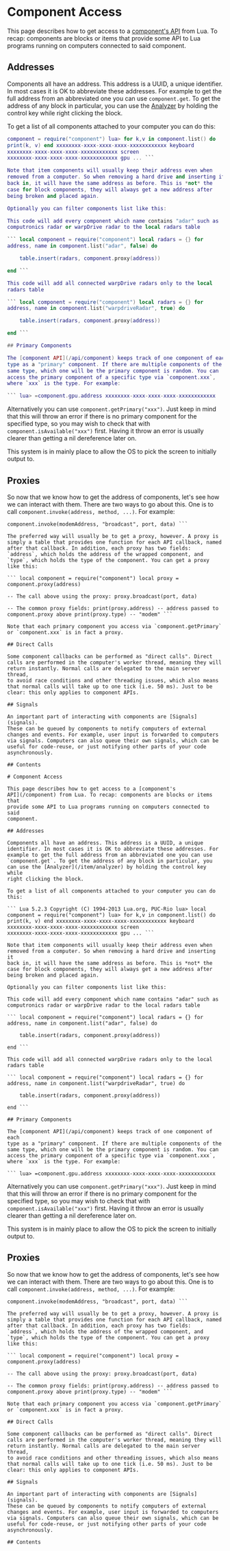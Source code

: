 # Component Access

This page describes how to get access to a [component's
API](/component) from Lua. To recap: components are blocks or items that
provide some API to Lua programs running on computers connected to said
component.

## Addresses

Components all have an address. This address is a UUID, a unique
identifier. In most cases it is OK to abbreviate these addresses. For
example to get the full address from an abbreviated one you can use
`component.get`. To get the address of any block in particular, you
can use the [Analyzer](/item/analyzer) by holding the control key while
right clicking the block.

To get a list of all components attached to your computer you can do
this:

``` Lua 5.2.3 Copyright (C) 1994-2013 Lua.org, PUC-Rio lua> local
component = require("component") lua> for k,v in component.list() do
print(k, v) end xxxxxxxx-xxxx-xxxx-xxxx-xxxxxxxxxxxx keyboard
xxxxxxxx-xxxx-xxxx-xxxx-xxxxxxxxxxxx screen
xxxxxxxx-xxxx-xxxx-xxxx-xxxxxxxxxxxx gpu ... ```

Note that item components will usually keep their address even when
removed from a computer. So when removing a hard drive and inserting it
back in, it will have the same address as before. This is *not* the
case for block components, they will always get a new address after
being broken and placed again.

Optionally you can filter components list like this:

This code will add every component which name contains "adar" such as
computronics radar or warpDrive radar to the local radars table

``` local component = require("component") local radars = {} for
address, name in component.list("adar", false) do

    table.insert(radars, component.proxy(address))

end ```

This code will add all connected warpDrive radars only to the local
radars table

``` local component = require("component") local radars = {} for
address, name in component.list("warpdriveRadar", true) do

    table.insert(radars, component.proxy(address))

end ```

## Primary Components

The [component API](/api/component) keeps track of one component of each
type as a "primary" component. If there are multiple components of the
same type, which one will be the primary component is random. You can
access the primary component of a specific type via `component.xxx`,
where `xxx` is the type. For example:

``` lua> =component.gpu.address xxxxxxxx-xxxx-xxxx-xxxx-xxxxxxxxxxxx
```

Alternatively you can use `component.getPrimary("xxx")`. Just keep
in mind that this will throw an error if there is no primary component
for the specified type, so you may wish to check that with
`component.isAvailable("xxx")` first. Having it throw an error is
usually clearer than getting a nil dereference later on.

This system is in mainly place to allow the OS to pick the screen to
initially output to.

## Proxies

So now that we know how to get the address of components, let's see how
we can interact with them. There are two ways to go about this. One is
to call `component.invoke(address, method, ...)`. For example:

``` local component = require("component")
component.invoke(modemAddress, "broadcast", port, data) ```

The preferred way will usually be to get a proxy, however. A proxy is
simply a table that provides one function for each API callback, named
after that callback. In addition, each proxy has two fields:
`address`, which holds the address of the wrapped component, and
`type`, which holds the type of the component. You can get a proxy
like this:

``` local component = require("component") local proxy =
component.proxy(address)

-- The call above using the proxy: proxy.broadcast(port, data)

-- The common proxy fields: print(proxy.address) -- address passed to
component.proxy above print(proxy.type) -- "modem" ```

Note that each primary component you access via `component.getPrimary`
or `component.xxx` is in fact a proxy.

## Direct Calls

Some component callbacks can be performed as "direct calls". Direct
calls are performed in the computer's worker thread, meaning they will
return instantly. Normal calls are delegated to the main server thread,
to avoid race conditions and other threading issues, which also means
that normal calls will take up to one tick (i.e. 50 ms). Just to be
clear: this only applies to component APIs.

## Signals

An important part of interacting with components are [Signals](signals).
These can be queued by components to notify computers of external
changes and events. For example, user input is forwarded to computers
via signals. Computers can also queue their own signals, which can be
useful for code-reuse, or just notifying other parts of your code
asynchronously.

## Contents

# Component Access

This page describes how to get access to a [component's
API](/component) from Lua. To recap: components are blocks or items that
provide some API to Lua programs running on computers connected to said
component.

## Addresses

Components all have an address. This address is a UUID, a unique
identifier. In most cases it is OK to abbreviate these addresses. For
example to get the full address from an abbreviated one you can use
`component.get`. To get the address of any block in particular, you
can use the [Analyzer](/item/analyzer) by holding the control key while
right clicking the block.

To get a list of all components attached to your computer you can do
this:

``` Lua 5.2.3 Copyright (C) 1994-2013 Lua.org, PUC-Rio lua> local
component = require("component") lua> for k,v in component.list() do
print(k, v) end xxxxxxxx-xxxx-xxxx-xxxx-xxxxxxxxxxxx keyboard
xxxxxxxx-xxxx-xxxx-xxxx-xxxxxxxxxxxx screen
xxxxxxxx-xxxx-xxxx-xxxx-xxxxxxxxxxxx gpu ... ```

Note that item components will usually keep their address even when
removed from a computer. So when removing a hard drive and inserting it
back in, it will have the same address as before. This is *not* the
case for block components, they will always get a new address after
being broken and placed again.

Optionally you can filter components list like this:

This code will add every component which name contains "adar" such as
computronics radar or warpDrive radar to the local radars table

``` local component = require("component") local radars = {} for
address, name in component.list("adar", false) do

    table.insert(radars, component.proxy(address))

end ```

This code will add all connected warpDrive radars only to the local
radars table

``` local component = require("component") local radars = {} for
address, name in component.list("warpdriveRadar", true) do

    table.insert(radars, component.proxy(address))

end ```

## Primary Components

The [component API](/api/component) keeps track of one component of each
type as a "primary" component. If there are multiple components of the
same type, which one will be the primary component is random. You can
access the primary component of a specific type via `component.xxx`,
where `xxx` is the type. For example:

``` lua> =component.gpu.address xxxxxxxx-xxxx-xxxx-xxxx-xxxxxxxxxxxx
```

Alternatively you can use `component.getPrimary("xxx")`. Just keep
in mind that this will throw an error if there is no primary component
for the specified type, so you may wish to check that with
`component.isAvailable("xxx")` first. Having it throw an error is
usually clearer than getting a nil dereference later on.

This system is in mainly place to allow the OS to pick the screen to
initially output to.

## Proxies

So now that we know how to get the address of components, let's see how
we can interact with them. There are two ways to go about this. One is
to call `component.invoke(address, method, ...)`. For example:

``` local component = require("component")
component.invoke(modemAddress, "broadcast", port, data) ```

The preferred way will usually be to get a proxy, however. A proxy is
simply a table that provides one function for each API callback, named
after that callback. In addition, each proxy has two fields:
`address`, which holds the address of the wrapped component, and
`type`, which holds the type of the component. You can get a proxy
like this:

``` local component = require("component") local proxy =
component.proxy(address)

-- The call above using the proxy: proxy.broadcast(port, data)

-- The common proxy fields: print(proxy.address) -- address passed to
component.proxy above print(proxy.type) -- "modem" ```

Note that each primary component you access via `component.getPrimary`
or `component.xxx` is in fact a proxy.

## Direct Calls

Some component callbacks can be performed as "direct calls". Direct
calls are performed in the computer's worker thread, meaning they will
return instantly. Normal calls are delegated to the main server thread,
to avoid race conditions and other threading issues, which also means
that normal calls will take up to one tick (i.e. 50 ms). Just to be
clear: this only applies to component APIs.

## Signals

An important part of interacting with components are [Signals](signals).
These can be queued by components to notify computers of external
changes and events. For example, user input is forwarded to computers
via signals. Computers can also queue their own signals, which can be
useful for code-reuse, or just notifying other parts of your code
asynchronously.

## Contents
